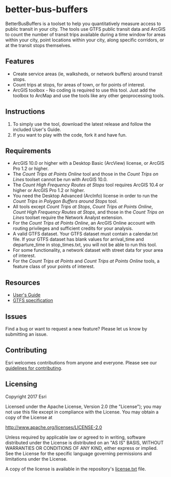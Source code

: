 # better-bus-buffers

BetterBusBuffers is a toolset to help you quantitatively measure access to public transit in your city.  The tools use GTFS public transit data and ArcGIS to count the number of transit trips available during a time window for areas within your city, point locations within your city, along specific corridors, or at the transit stops themselves.

## Features
* Create service areas (ie, walksheds, or network buffers) around transit stops.
* Count trips at stops, for areas of town, or for points of interest.
* ArcGIS toolbox - No coding is required to use this tool.  Just add the toolbox to ArcMap and use the tools like any other geoprocessing tools.

## Instructions

1. To simply use the tool, download the latest release and follow the included User's Guide.
2. If you want to play with the code, fork it and have fun.

## Requirements

* ArcGIS 10.0 or higher with a Desktop Basic (ArcView) license, or ArcGIS Pro 1.2 or higher.
* The *Count Trips at Points Online* tool and those in the *Count Trips on Lines* toolset cannot be run with ArcGIS 10.0.
* The *Count High Frequency Routes at Stops* tool requires ArcGIS 10.4 or higher or ArcGIS Pro 1.2 or higher.
* You need the Desktop Advanced (ArcInfo) license in order to run the *Count Trips in Polygon Buffers around Stops* tool.
* All tools except *Count Trips at Stops*, *Count Trips at Points Online*, *Count High Frequency Routes at Stops*, and those in the *Count Trips on Lines* toolset require the Network Analyst extension.
* For the *Count Trips at Points Online*, an ArcGIS Online account with routing privileges and sufficient credits for your analysis.
* A valid GTFS dataset. Your GTFS dataset must contain a calendar.txt file.  If your GTFS dataset has blank values for arrival_time and departure_time in stop_times.txt, you will not be able to run this tool.
* For some functionality, a network dataset with street data for your area of interest.
* For the *Count Trips at Points* and *Count Trips at Points Online* tools, a feature class of your points of interest.

## Resources

* [User's Guide](https://github.com/ArcGIS/public-transit-tools/blob/master/better-bus-buffers/UsersGuide.md)
* [GTFS specification](https://github.com/google/transit/blob/master/gtfs/spec/en/reference.md)

## Issues

Find a bug or want to request a new feature?  Please let us know by submitting an issue.

## Contributing

Esri welcomes contributions from anyone and everyone. Please see our [guidelines for contributing](https://github.com/esri/contributing).

## Licensing
Copyright 2017 Esri

Licensed under the Apache License, Version 2.0 (the "License");
you may not use this file except in compliance with the License.
You may obtain a copy of the License at

   http://www.apache.org/licenses/LICENSE-2.0

Unless required by applicable law or agreed to in writing, software
distributed under the License is distributed on an "AS IS" BASIS,
WITHOUT WARRANTIES OR CONDITIONS OF ANY KIND, either express or implied.
See the License for the specific language governing permissions and
limitations under the License.

A copy of the license is available in the repository's [license.txt](../License.txt?raw=true) file.